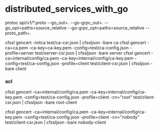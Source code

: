 # distributed_services_with_go
protoc api/v1/*.proto  --go_out=.  --go-grpc_out=.  --go_opt=paths=source_relative  --go-grpc_opt=paths=source_relative  --proto_path=.

cfssl gencert -initca test/ca-csr.json | cfssljson -bare ca
cfssl gencert -ca=ca.pem -ca-key=ca-key.pem -config=test/ca-config.json -profile=server test/server-csr.json | cfssljson -bare server
cfssl gencert  -ca=internal/config/ca.pem  -ca-key=internal/config/ca-key.pem  -config=test/ca-config.json  -profile=client  test/client-csr.json | cfssljson -bare client

### acl
cfssl gencert -ca=internal/config/ca.pem -ca-key=internal/config/ca-key.pem -config=test/ca-config.json -profile=client -cn="root" test/client-csr.json | cfssljson -bare root-client

cfssl gencert -ca=internal/config/ca.pem -ca-key=internal/config/ca-key.pem -config=test/ca-config.json -profile=client -cn="nobody" test/client-csr.json | cfssljson -bare nobody-client
